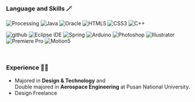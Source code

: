 ### Language and Skills 🪄 
<img alt="Processing" src ="https://img.shields.io/badge/Processing-006699.svg?&style=flat&logo=Processing Foundation&logoColor=white"/> <img alt="Java" src ="https://img.shields.io/badge/Java-007396.svg?&style=flat&logo=Java&logoColor=white"/>
<img alt="Oracle" src ="https://img.shields.io/badge/Oracle-F80000.svg?&style=flat&logo=Oracle&logoColor=white"/>
<img alt="HTML5" src ="https://img.shields.io/badge/HTML5-E34F26.svg?&style=flat&logo=HTML5&logoColor=white"/>
<img alt="CSS3" src ="https://img.shields.io/badge/CSS3-1572B6.svg?&style=flat&logo=CSS3&logoColor=white"/>
<img alt="C++" src ="https://img.shields.io/badge/C++-00599C.svg?&style=flat&logo=C%2B%2B&logoColor=white"/>

<img alt="github" src="https://img.shields.io/badge/github-black?style=flat&logo=github&logoColor=white"/> <img alt="Eclipse IDE" src ="https://img.shields.io/badge/Eclipse IDE-2C2255.svg?&style=flat&logo=Eclipse IDE&logoColor=white"/> <img alt="Spring" src ="https://img.shields.io/badge/Spring-6DB33F.svg?&style=flat&logo=Spring&logoColor=white"/> <img alt="Arduino" src ="https://img.shields.io/badge/Arduino-00979D.svg?&style=flat&logo=Arduino&logoColor=white&"/>  <img alt="Photoshop" src ="https://img.shields.io/badge/Photoshop-192c58.svg?&style=flat&logo=Adobe Photoshop&logoColor=68c2f9&font-color=68c2f9"/> <img alt="Illustrator" src ="https://img.shields.io/badge/Illustrator-3d210e.svg?&style=flat&logo=Adobe Illustrator&logoColor=FF9A00"/> <img alt="Premiere Pro" src ="https://img.shields.io/badge/Premiere Pro-310d37.svg?&style=flat&logo=Adobe Premiere Pro&logoColor=f08eff"/> <img alt="Motion5" src ="https://img.shields.io/badge/Motion 5-3e413e.svg?&style=flat&logo=Apple&logoColor=white"/>

<br>
  
### Experience 🎨🚀
* Majored in __Design & Technology__ and <br>
Double majored in __Aerospace Engineering__ at Pusan National University.
* Design Freelance

<br>


<!--
#### Experience 📜
Majored in __Design & Technology__ and <br>
Double majored in __Aerospace Engineering__ at Pusan National University. 

##  :blush: Hello, Pleasure to meet yoo! 

<img alt="Processing" src ="https://img.shields.io/badge/기술명-원하는색상코드.svg?&style=for-the-badge&logo=로고명&logoColor=로고색상"/>

<img alt="Processing" src ="https://img.shields.io/badge/Processing-006699.svg?&style=for-the-badge&logo=Processing Foundation&logoColor=white"/> <img alt="Java" src ="https://img.shields.io/badge/Java-007396.svg?&style=for-the-badge&logo=Java&logoColor=white"/>
<img alt="Oracle" src ="https://img.shields.io/badge/Oracle-F80000.svg?&style=for-the-badge&logo=Oracle&logoColor=white"/>
<img alt="HTML5" src ="https://img.shields.io/badge/HTML5-E34F26.svg?&style=for-the-badge&logo=HTML5&logoColor=white"/>
<img alt="CSS3" src ="https://img.shields.io/badge/CSS3-1572B6.svg?&style=for-the-badge&logo=CSS3&logoColor=white"/>
<img alt="C++" src ="https://img.shields.io/badge/C++-00599C.svg?&style=for-the-badge&logo=C%2B%2B&logoColor=white"/>


<img src="https://img.shields.io/badge/github-black?style=for-the-badge&logo=github&logoColor=white"/> <img alt="Eclipse IDE" src ="https://img.shields.io/badge/Eclipse IDE-2C2255.svg?&style=for-the-badge&logo=Eclipse IDE&logoColor=white"/> <img alt="Arduino" src ="https://img.shields.io/badge/Arduino-00979D.svg?&style=for-the-badge&logo=Arduino&logoColor=white&"/>   
<img alt="Photoshop" src ="https://img.shields.io/badge/Photoshop-192c58.svg?&style=for-the-badge&logo=Adobe Photoshop&logoColor=68c2f9&font-color=68c2f9"/> <img alt="Illustrator" src ="https://img.shields.io/badge/Illustrator-3d210e.svg?&style=for-the-badge&logo=Adobe Illustrator&logoColor=FF9A00"/> <img alt="Premiere Pro" src ="https://img.shields.io/badge/Premiere Pro-310d37.svg?&style=for-the-badge&logo=Adobe Premiere Pro&logoColor=f08eff"/> <img alt="Motion5" src ="https://img.shields.io/badge/Motion 5-3e413e.svg?&style=for-the-badge&logo=Apple&logoColor=white"/>
**thy-Yoo/thy-Yoo** is a ✨ _special_ ✨ repository because its `README.md` (this file) appears on your GitHub profile.

Here are some ideas to get you started:

- 🔭 I’m currently working on ...
- 🌱 I’m currently learning ...
- 👯 I’m looking to collaborate on ...
- 🤔 I’m looking for help with ...
- 💬 Ask me about ...
- 📫 How to reach me: ...
- 😄 Pronouns: ...
- ⚡ Fun fact: ...
-->
